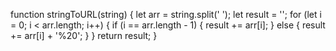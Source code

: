 function stringToURL(string) {
  let arr = string.split(' ');
  let result = '';
  for (let i = 0; i < arr.length; i++) {
    if (i == arr.length - 1) {
      result += arr[i];
    } else {
      result += arr[i] + '%20';
    }
  }
  return result;
}